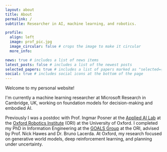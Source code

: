 ```yaml
---
layout: about
title: About
permalink: /
subtitle: Researcher in AI, machine learning, and robotics.

profile:
  align: left
  image: prof_pic.jpg
  image_circular: false # crops the image to make it circular
  more_info: 

news: true # includes a list of news items
latest_posts: false # includes a list of the newest posts
selected_papers: true # includes a list of papers marked as "selected={true}"
social: true # includes social icons at the bottom of the page
---
```


Welcome to my personal website!

I'm currently a machine learning researcher at Microsoft Research in Cambridge, UK, working on foundation models for decision-making and embodied AI.

Previously I was a postdoc with Prof. Ingmar Posner at the [Applied AI Lab](https://ori.ox.ac.uk/labs/a2i/) at the [Oxford Robotics Institute](https://ori.ox.ac.uk/) (ORI) at the University of Oxford. I completed my PhD in Information Engineering at the [GOALS Group](https://ori.ox.ac.uk/labs/goals/) at the ORI, advised by Prof. Nick Hawes and Dr. Bruno Lacerda. At Oxford, my research focused on generative world models, deep reinforcement learning, and planning under uncertainty.